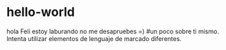 # hello-world
hola Feli estoy laburando no me desapruebes =)
#un poco sobre ti mismo. Intenta utilizar elementos de lenguaje de marcado diferentes.
